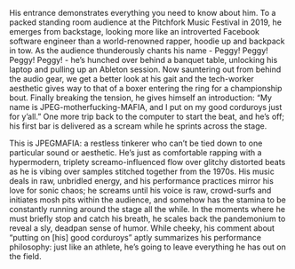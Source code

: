 His entrance demonstrates everything you need to know about him. To a packed standing room audience at the Pitchfork Music Festival in 2019, he emerges from backstage, looking more like an introverted Facebook software engineer than a world-renowned rapper, hoodie up and backpack in tow. As the audience thunderously chants his name - Peggy! Peggy! Peggy! Peggy! - he’s hunched over behind a banquet table, unlocking his laptop and pulling up an Ableton session. Now sauntering out from behind the audio gear, we get a better look at his gait and the tech-worker aesthetic gives way to that of a boxer entering the ring for a championship bout. Finally breaking the tension, he gives himself an introduction: “My name is JPEG-motherfucking-MAFIA, and I put on my good corduroys just for y’all.” One more trip back to the computer to start the beat, and he’s off; his first bar is delivered as a scream while he sprints across the stage.

This is JPEGMAFIA: a restless tinkerer who can’t be tied down to one particular sound or aesthetic. He’s just as comfortable rapping with a hypermodern, triplety screamo-influenced flow over glitchy distorted beats as he is vibing over samples stitched together from the 1970s. His music deals in raw, unbridled energy, and his performance practices mirror his love for sonic chaos; he screams until his voice is raw, crowd-surfs and initiates mosh pits within the audience, and somehow has the stamina to be constantly running around the stage all the while. In the moments where he must briefly stop and catch his breath, he scales back the pandemonium to reveal a sly, deadpan sense of humor. While cheeky, his comment about “putting on [his] good corduroys” aptly summarizes his performance philosophy: just like an athlete, he’s going to leave everything he has out on the field.
